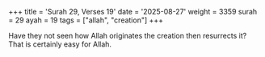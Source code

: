 +++
title = 'Surah 29, Verses 19'
date = '2025-08-27'
weight = 3359
surah = 29
ayah = 19
tags = ["allah", "creation"]
+++

Have they not seen how Allah originates the creation then resurrects it? That is certainly easy for Allah.